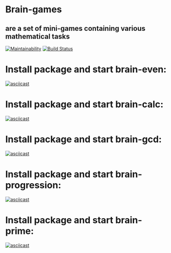 # Brain-games
## are a set of mini-games containing various mathematical tasks
[![Maintainability](https://api.codeclimate.com/v1/badges/c7ecba32594932752457/maintainability)](https://codeclimate.com/github/MaksimPerepeliuk/project-lvl1-s508/maintainability)
[![Build Status](https://travis-ci.com/MaksimPerepeliuk/project-lvl1-s508.svg?branch=master)](https://travis-ci.com/MaksimPerepeliuk/project-lvl1-s508)

# Install package and start brain-even:
[![asciicast](https://asciinema.org/a/WdODxuSuKdD7D0H14TLgoT9vY.svg)](https://asciinema.org/a/WdODxuSuKdD7D0H14TLgoT9vY)
# Install package and start brain-calc:
[![asciicast](https://asciinema.org/a/wiED60TPRclSKpFlLuEXv8l63.svg)](https://asciinema.org/a/wiED60TPRclSKpFlLuEXv8l63)
# Install package and start brain-gcd:
[![asciicast](https://asciinema.org/a/xnVz2eSFItIEyeidGgE50t55Z.svg)](https://asciinema.org/a/xnVz2eSFItIEyeidGgE50t55Z)
# Install package and start brain-progression:
[![asciicast](https://asciinema.org/a/jkc1ka3RrtjngEENwSJt4WSCc.svg)](https://asciinema.org/a/jkc1ka3RrtjngEENwSJt4WSCc)
# Install package and start brain-prime:
[![asciicast](https://asciinema.org/a/Y0qEp27BUEyjfII34WJMXuO6O.svg)](https://asciinema.org/a/Y0qEp27BUEyjfII34WJMXuO6O)
